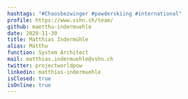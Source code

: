 ```yaml
---
hashtags: "#Chaosbezwinger #powderskiing #international"
profile: https://www.vshn.ch/team/
github: maetthu-indermuehle
date: 2020-11-30
title: Matthias Indermühle
alias: Mätthu
function: System Architect
mail: matthias.indermuehle@vshn.ch
twitter: projectworldpow
linkedin: matthias-indermuehle
isClosed: true
isOnline: true
---
```

